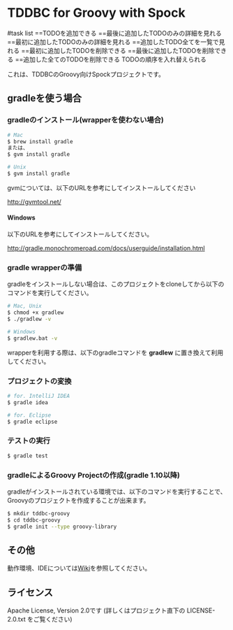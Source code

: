 TDDBC for Groovy with Spock
====================================

#task list
    ==TODOを追加できる
    ==最後に追加したTODOのみの詳細を見れる
    ==最初に追加したTODOのみの詳細を見れる
    ==追加したTODO全てを一覧で見れる
    ==最初に追加したTODOを削除できる
    ==最後に追加したTODOを削除できる
    ==追加した全てのTODOを削除できる
    TODOの順序を入れ替えられる




これは、TDDBCのGroovy向けSpockプロジェクトです。

## gradleを使う場合

### gradleのインストール(wrapperを使わない場合)

```bash
# Mac
$ brew install gradle
または、
$ gvm install gradle

# Unix
$ gvm install gradle
```
gvmについては、以下のURLを参考にしてインストールしてください

http://gvmtool.net/

#### Windows
以下のURLを参考にしてインストールしてください。

http://gradle.monochromeroad.com/docs/userguide/installation.html

### gradle wrapperの準備

gradleをインストールしない場合は、このプロジェクトをcloneしてから以下のコマンドを実行してください。

```bash
# Mac, Unix
$ chmod +x gradlew
$ ./gradlew -v

# Windows
$ gradlew.bat -v
```

wrapperを利用する際は、以下のgradleコマンドを **gradlew** に置き換えて利用してください。

### プロジェクトの変換

```bash
# for. IntelliJ IDEA
$ gradle idea

# for. Eclipse
$ gradle eclipse
```

### テストの実行

```bash
$ gradle test
```

### gradleによるGroovy Projectの作成(gradle 1.10以降)

gradleがインストールされている環境では、以下のコマンドを実行することで、Groovyのプロジェクトを作成することが出来ます。

```bash
$ mkdir tddbc-groovy
$ cd tddbc-groovy
$ gradle init --type groovy-library
```

## その他

動作環境、IDEについては[Wiki](https://github.com/tddbc/groovy_spock/wiki)を参照してください。

## ライセンス
Apache License, Version 2.0です (詳しくはプロジェクト直下の LICENSE-2.0.txt をご覧ください)
